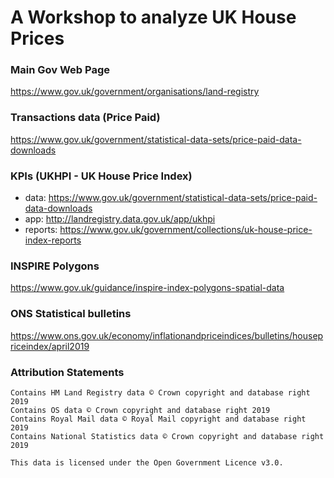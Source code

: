 # A Workshop to analyze UK House Prices

### Main Gov Web Page
https://www.gov.uk/government/organisations/land-registry

### Transactions data (Price Paid)
https://www.gov.uk/government/statistical-data-sets/price-paid-data-downloads

### KPIs (UKHPI - UK House Price Index)
 - data: https://www.gov.uk/government/statistical-data-sets/price-paid-data-downloads
 - app: http://landregistry.data.gov.uk/app/ukhpi
 - reports: https://www.gov.uk/government/collections/uk-house-price-index-reports

### INSPIRE Polygons
https://www.gov.uk/guidance/inspire-index-polygons-spatial-data

### ONS Statistical bulletins
https://www.ons.gov.uk/economy/inflationandpriceindices/bulletins/housepriceindex/april2019

### Attribution Statements
```
Contains HM Land Registry data © Crown copyright and database right 2019
Contains OS data © Crown copyright and database right 2019
Contains Royal Mail data © Royal Mail copyright and database right 2019
Contains National Statistics data © Crown copyright and database right 2019

This data is licensed under the Open Government Licence v3.0.
```
